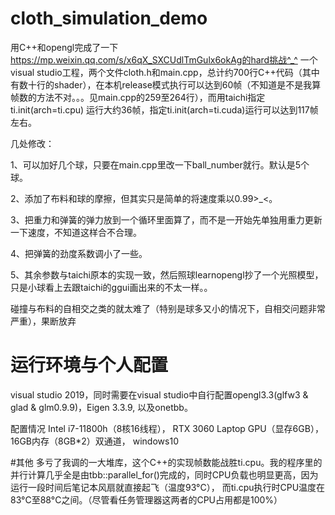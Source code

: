 # cloth_simulation_demo
用C++和opengl完成了一下 https://mp.weixin.qq.com/s/x6qX_SXCUdlTmGulx6okAg的hard挑战^_^
一个visual studio工程，两个文件cloth.h和main.cpp，总计约700行C++代码（其中有数十行的shader），在本机release模式执行可以达到60帧（不知道是不是我算帧数的方法不对。。。见main.cpp的259至264行），而用taichi指定ti.init(arch=ti.cpu)
运行大约36帧，指定ti.init(arch=ti.cuda)运行可以达到117帧左右。

几处修改：

1、可以加好几个球，只要在main.cpp里改一下ball_number就行。默认是5个球。

2、添加了布料和球的摩擦，但其实只是简单的将速度乘以0.99>_<。

3、把重力和弹簧的弹力放到一个循环里面算了，而不是一开始先单独用重力更新一下速度，不知道这样合不合理。

4、把弹簧的劲度系数调小了一些。

5、其余参数与taichi原本的实现一致，然后照球learnopengl抄了一个光照模型，只是小球看上去跟taichi的ggui画出来的不太一样。。

碰撞与布料的自相交之类的就太难了（特别是球多又小的情况下，自相交问题非常严重），果断放弃

# 运行环境与个人配置
visual studio 2019，同时需要在visual studio中自行配置opengl3.3(glfw3 & glad & glm0.9.9)，Eigen 3.3.9, 以及onetbb。

配置情况 Intel i7-11800h（8核16线程）， RTX 3060 Laptop GPU（显存6GB）， 16GB内存（8GB*2）双通道， windows10

#其他
多亏了我调的一大堆库，这个C++的实现帧数能战胜ti.cpu。我的程序里的并行计算几乎全是由tbb::parallel_for()完成的，同时CPU负载也明显更高，因为运行一段时间后笔记本风扇就直接起飞（温度93°C），
而ti.cpu执行时CPU温度在83°C至88°C之间。（尽管看任务管理器这两者的CPU占用都是100%）
